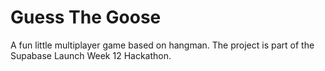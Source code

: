 # Guess The Goose
A fun little multiplayer game based on hangman. The project is part of the Supabase Launch Week 12 Hackathon.
